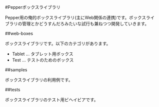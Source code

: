 #Pepperボックスライブラリ

Pepper用の俺的ボックスライブラリ(主にWeb関係の連携)です。ボックスライブラリの管理とかどうすんだろみたいな試行も兼ねつつ開発していきます。

##web-boxes

ボックスライブラリです。以下のカテゴリがあります。

* Tablet ... タブレット用ボックス
* Test ... テストのためのボックス

##samples

ボックスライブラリの利用例です。

##tests

ボックスライブラリのテスト用ビヘイビアです。

